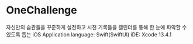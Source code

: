# OneChallenge
자신만의 습관들을 꾸준하게 실천하고 시천 기록들을 캘린더를 통해 한 눈에 파악할 수 있도록 돕는 iOS Application
language: Swift(SwiftUI)
iDE: Xcode 13.4.1
